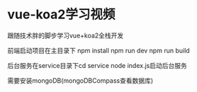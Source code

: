 # vue-koa2学习视频

跟随技术胖的脚步学习vue+koa2全栈开发

前端启动项目在主目录下
npm install
npm run dev
npm run build

后台服务在service目录下cd service node index.js启动后台服务

需要安装mongoDB(mongoDBCompass查看数据库)

